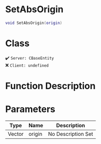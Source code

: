 # SetAbsOrigin
```lua
void SetAbsOrigin(origin)
```
# Class
✔️ `Server: CBaseEntity`  
❌ `Client: undefined`  

# Function Description

# Parameters
Type|Name|Description
--|--|--
Vector|origin|No Description Set
